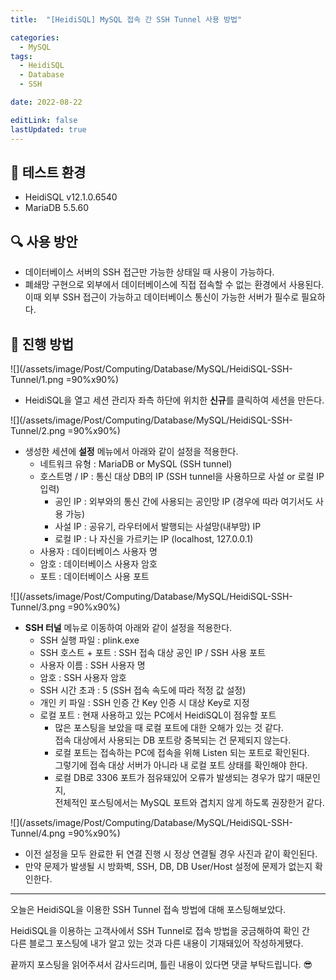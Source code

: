 ```yaml
---
title:  "[HeidiSQL] MySQL 접속 간 SSH Tunnel 사용 방법"

categories:
  - MySQL
tags:
  - HeidiSQL
  - Database
  - SSH

date: 2022-08-22

editLink: false
lastUpdated: true
---
```


## 🎇 테스트 환경
- HeidiSQL v12.1.0.6540
- MariaDB 5.5.60

## 🔍 사용 방안
- 데이터베이스 서버의 SSH 접근만 가능한 상태일 때 사용이 가능하다.
- 폐쇄망 구현으로 외부에서 데이터베이스에 직접 접속할 수 없는 환경에서 사용된다.  
  이때 외부 SSH 접근이 가능하고 데이터베이스 통신이 가능한 서버가 필수로 필요하다.

## 🔧 진행 방법
![](/assets/image/Post/Computing/Database/MySQL/HeidiSQL-SSH-Tunnel/1.png =90%x90%)
- HeidiSQL을 열고 세션 관리자 좌측 하단에 위치한 **신규**를 클릭하여 세션을 만든다.

![](/assets/image/Post/Computing/Database/MySQL/HeidiSQL-SSH-Tunnel/2.png =90%x90%)
- 생성한 세션에 **설정** 메뉴에서 아래와 같이 설정을 적용한다.
  - 네트워크 유형 : MariaDB or MySQL (SSH tunnel)
  - 호스트명 / IP : 통신 대상 DB의 IP (SSH tunnel을 사용하므로 사설 or 로컬 IP 입력)
    - 공인 IP : 외부와의 통신 간에 사용되는 공인망 IP (경우에 따라 여기서도 사용 가능)
    - 사설 IP : 공유기, 라우터에서 발행되는 사설망(내부망) IP
    - 로컬 IP : 나 자신을 가르키는 IP (localhost, 127.0.0.1)
  - 사용자 : 데이터베이스 사용자 명
  - 암호 : 데이터베이스 사용자 암호
  - 포트 : 데이터베이스 사용 포트

![](/assets/image/Post/Computing/Database/MySQL/HeidiSQL-SSH-Tunnel/3.png =90%x90%)
- **SSH 터널** 메뉴로 이동하여 아래와 같이 설정을 적용한다.
  - SSH 실행 파일 : plink.exe
  - SSH 호스트 + 포트 : SSH 접속 대상 공인 IP / SSH 사용 포트
  - 사용자 이름 : SSH 사용자 명
  - 암호 : SSH 사용자 암호
  - SSH 시간 초과 : 5 (SSH 접속 속도에 따라 적정 값 설정)
  - 개인 키 파일 : SSH 인증 간 Key 인증 시 대상 Key로 지정
  - 로컬 포트 : 현재 사용하고 있는 PC에서 HeidiSQL이 점유할 포트
    - 많은 포스팅을 보았을 때 로컬 포트에 대한 오해가 있는 것 같다.  
      접속 대상에서 사용되는 DB 포트랑 중복되는 건 문제되지 않는다.  
    - 로컬 포트는 접속하는 PC에 접속을 위해 Listen 되는 포트로 확인된다.  
      그렇기에 접속 대상 서버가 아니라 내 로컬 포트 상태를 확인해야 한다.  
    - 로컬 DB로 3306 포트가 점유돼있어 오류가 발생되는 경우가 많기 때문인지,  
      전체적인 포스팅에서는 MySQL 포트와 겹치지 않게 하도록 권장한거 같다.

![](/assets/image/Post/Computing/Database/MySQL/HeidiSQL-SSH-Tunnel/4.png =90%x90%)
- 이전 설정을 모두 완료한 뒤 연결 진행 시 정상 연결될 경우 사진과 같이 확인된다.
- 만약 문제가 발생될 시 방화벽, SSH, DB, DB User/Host 설정에 문제가 없는지 확인한다.

---

오늘은 HeidiSQL을 이용한 SSH Tunnel 접속 방법에 대해 포스팅해보았다.  

HeidiSQL을 이용하는 고객사에서 SSH Tunnel로 접속 방법을 궁금해하여 확인 간  
다른 블로그 포스팅에 내가 알고 있는 것과 다른 내용이 기재돼있어 작성하게됐다.

끝까지 포스팅을 읽어주셔서 감사드리며, 틀린 내용이 있다면 댓글 부탁드립니다. 😎